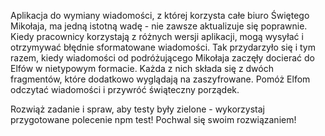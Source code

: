 Aplikacja do wymiany wiadomości, z której korzysta całe biuro Świętego Mikołaja, ma jedną istotną wadę - nie zawsze aktualizuje się poprawnie. Kiedy pracownicy korzystają z różnych wersji aplikacji, mogą wysyłać i otrzymywać błędnie sformatowane wiadomości. Tak przydarzyło się i tym razem, kiedy wiadomości od podróżującego Mikołaja zaczęły docierać do Elfów w nietypowym formacie. Każda z nich składa się z dwóch fragmentów, które dodatkowo wyglądają na zaszyfrowane. Pomóż Elfom odczytać wiadomości i przywróć świąteczny porządek.

Rozwiąż zadanie i spraw, aby testy były zielone - wykorzystaj przygotowane polecenie npm test! Pochwal się swoim rozwiązaniem!